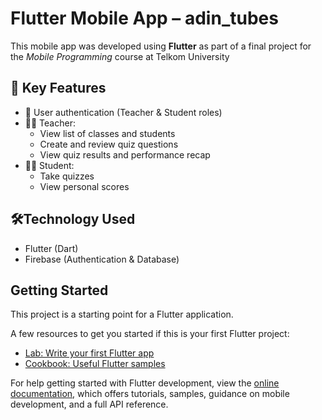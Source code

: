# Flutter Mobile App – adin_tubes

This mobile app was developed using **Flutter** as part of a final project for the *Mobile Programming* course at Telkom University

## 🎯 Key Features

- 🔐 User authentication (Teacher & Student roles)
- 👨‍🏫 Teacher:
  - View list of classes and students
  - Create and review quiz questions
  - View quiz results and performance recap
- 👩‍🎓 Student:
  - Take quizzes
  - View personal scores

## 🛠Technology Used
- Flutter (Dart)
- Firebase (Authentication & Database)


## Getting Started

This project is a starting point for a Flutter application.

A few resources to get you started if this is your first Flutter project:

- [Lab: Write your first Flutter app](https://docs.flutter.dev/get-started/codelab)
- [Cookbook: Useful Flutter samples](https://docs.flutter.dev/cookbook)

For help getting started with Flutter development, view the
[online documentation](https://docs.flutter.dev/), which offers tutorials,
samples, guidance on mobile development, and a full API reference.

